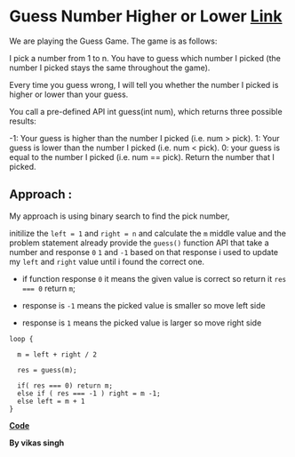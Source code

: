 # Guess Number Higher or Lower [Link](https://leetcode.com/problems/guess-number-higher-or-lower/description/?envType=problem-list-v2&envId=ojh7c4n2)

We are playing the Guess Game. The game is as follows:

I pick a number from 1 to n. You have to guess which number I picked (the number I picked stays the same throughout the game).

Every time you guess wrong, I will tell you whether the number I picked is higher or lower than your guess.

You call a pre-defined API int guess(int num), which returns three possible results:

-1: Your guess is higher than the number I picked (i.e. num > pick).
1: Your guess is lower than the number I picked (i.e. num < pick).
0: your guess is equal to the number I picked (i.e. num == pick).
Return the number that I picked.




## Approach : 

My approach is using binary search to find the pick number, 

initilize the `left = 1` and `right = n` and calculate the `m` middle value and the problem statement already provide the `guess()` function  API that take a number and response `0` `1` and `-1` based on that response i used to update my `left` and `right` value until i found the correct one.

-  if function response `0` it means the given value is correct so return it `res === 0` return `m`;

- response is `-1` means the picked value is smaller so move left side

- response is `1` means the picked value is larger so move right side 


```
loop {

  m = left + right / 2 

  res = guess(m);

  if( res === 0) return m;
  else if ( res === -1 ) right = m -1;
  else left = m + 1
}
```

**[Code](./solution.js)**

**By vikas singh**
